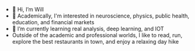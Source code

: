 - 👋 Hi, I’m Will
- 👀 Academically, I'm interested in neuroscience, physics, public health, education, and financial markets
- 🌱 I’m currently learning real analysis, deep learning, and IOT
- Outside of the academic and professional worlds, I like to read, run, explore the best restaurants in town, and enjoy a relaxing day hike

<!---
williampdang/williampdang is a ✨ special ✨ repository because its `README.md` (this file) appears on your GitHub profile.
You can click the Preview link to take a look at your changes.
--->
